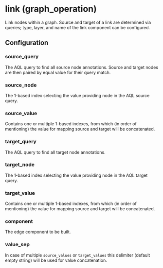 # link (graph_operation)

Link nodes within a graph. Source and target of a link are determined via
queries; type, layer, and name of the link component can be configured.

## Configuration

###  source_query

The AQL query to find all source node annotations. Source and target nodes are then paired by equal value for their query match.

###  source_node

The 1-based index selecting the value providing node in the AQL source query.

###  source_value

Contains one or multiple 1-based indexes, from which (in order of mentioning) the value for mapping source and target will be concatenated.

###  target_query

The AQL query to find all target node annotations.

###  target_node

The 1-based index selecting the value providing node in the AQL target query.

###  target_value

Contains one or multiple 1-based indexes, from which (in order of mentioning) the value for mapping source and target will be concatenated.

###  component

The edge component to be built.

###  value_sep

In case of multiple `source_values` or `target_values` this delimiter (default empty string) will be used for value concatenation.

